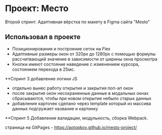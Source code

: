 # Проект: Место

Второй спринт. Адаптивная вёрстка по макету в Figma сайта "Mesto" 

## Использовал в проекте
- Позиционирования и построение сеток на Flex
- Адаптивные размеры окон от 320рх до 1280рх с помощью формулы рассчитвающий значение в зависимости от ширины окна просмотра
- Кнопки имеют состояние  наведение с изменением курсора, состоянием перехода в 25мс. 

**Спринт 3 добавление логики JS

- отдельно вынес работу открытия и закрытия поп-ап окон
- после закрытия окон несохраненные данные в модальных окнах сбрасываются, чтобы при новом открытие небыло старых данных
- добавление карточек сделано через template который из массива данных подгружает название и картинку

**Cпринт 5 Добавление валидации, модульность, сборка Webpack.


страница на GitPages - https://aotopkov.github.io/mesto-project/ 

